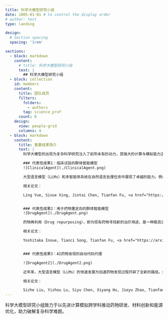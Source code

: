 ```yaml
---
title: 科学大模型研究小组
date: 1005-01-01 # to control the display order
# author: test
type: landing

design:
  # Section spacing
  spacing: '1rem'

sections:
  - block: markdown
    content:
      # title: 科学大模型研究小组
      text: |
        ## 科学大模型研究小组
  - block: collection
    id: members
    content:
      title: 团队成员
      filters:
        folders:
          - authors
        tag: science_prof
      count: 0
    design:
      view: people-grid
      columns: 4
  - block: markdown
    content:
      title: 重要成果简介
      text: |
        科学大模型的出现为复杂科学研究注入了前所未有的动力，其强大的计算与模拟能力正在深刻改变多个领域的创新方式。从药物设计到材料开发，从能源优化到环境治理，科学大模型通过高效处理和分析海量数据，显著加速了科研进程，并为解决全球性挑战提供了新的可能性。首先，在药物研发领域，科学大模型能够模拟分子间的相互作用，预测化合物的活性、毒性和代谢特性，从而大幅缩短新药发现的时间周期。它不仅能够快速筛选出潜在的候选药物，还能揭示隐藏在复杂生物系统中的机制，为个性化医疗和精准治疗提供支持。例如，基于科学大模型的虚拟筛选技术已经在抗病毒药物和癌症治疗的研究中取得了突破性进展。其次，在材料科学领域，科学大模型通过整合物理、化学和工程学知识，可以预测新材料的性能并指导实验设计。这种能力对于开发高性能电池、半导体以及可持续材料至关重要。例如，利用科学大模型进行晶体结构预测，研究人员可以在极短时间内找到具有特定功能的新材料，而传统方法可能需要数年甚至更长时间。此外，科学大模型还通过跨学科的知识融合推动基础科学的发展。它能够挖掘海量文献和实验数据中的隐含规律，提出新的假设和理论框架。例如，在天文学中，科学大模型可以帮助分析宇宙微波背景辐射的数据，揭示暗物质和暗能量的本质；在气候科学中，它可以模拟复杂的地球系统，为应对气候变化提供科学依据。更重要的是，科学大模型降低了科研门槛，让更多研究者能够参与前沿探索。过去，由于高昂的成本和技术壁垒，许多小型实验室或发展中国家的研究团队难以开展高精度的计算模拟。而现在，借助云平台和开源工具，他们也可以使用先进的科学大模型来解决实际问题。这种普惠式的发展模式促进了全球范围内的科学合作，使得不同文化背景和地域的研究人员能够共同攻克难题。总之，科学大模型不仅是现代科研的重要工具，更是推动社会进步的关键力量。随着技术的不断演进，我们有理由相信，科学大模型将在未来带来更多颠覆性的创新成果，为人类社会创造更大的价值。代表性成果如下：

        ### 代表性成果1：临床试验的群体智能模型
        ![ClinicalAgent](./ClinicalAgent.png)

        大型语言模型（LLMs）和多智能体系统在自然语言处理任务中展现了卓越的能力，例如文本生成、语义理解、逻辑推理等。然而，在临床试验这一高度专业化且数据敏感的领域，这些技术的应用仍面临诸多挑战。其中最突出的问题是对外部知识的访问受限，这直接影响了模型对复杂医学情境的理解与预测能力。为了解决这一问题，并充分发挥先进工具在临床研究中的潜力，我们提出了一种综合性的解决方案。该方案旨在通过整合多种先进技术，提升现有工具的可及性和实用性。具体而言，我们设计并开发了临床智能体系统（ClinicalAgent），这是一个基于多智能体架构的创新平台，专为临床试验任务量身定制。ClinicalAgent结合了当前最先进的技术成果，包括但不限于GPT-4这样的强大语言模型、高效的LEAST-TO-MOST策略以及ReAct推理框架。这些技术的协同作用不仅显著增强了LLMs在临床场景中的表现，还为其赋予了新的功能模块，使其能够更好地应对复杂的医学挑战。实验结果表明，所提出的解决方案在临床试验结果预测方面表现出色，其PR-AUC值达到了0.7908，较传统的标准提示方法提升了0.3326。这一改进不仅验证了ClinicalAgent的有效性，也为未来临床试验工具的发展提供了重要的参考方向。通过这种方式，我们可以期待更加智能化、精准化的临床研究流程，从而加速新药研发进程，提高医疗服务质量，最终造福更多患者。

        相关论文：

        Ling Yue, Sixue Xing, Jintai Chen, Tianfan Fu, <a href="https://dl.acm.org/doi/abs/10.1145/3698587.3701359" target="_blank">ClinicalAgent: Clinical Trial Multi-Agent System with Large Language Model-based Reasoning</a>, in Proceedings of the 15th ACM International Conference on Bioinformatics, Computational Biology and Health Informatics, 2024.


        ### 代表性成果2：用于药物重定向的群体智能模型
        ![DrugAgent](./DrugAgent.png)

        药物再利用（Drug repurposing），即为现有药物寻找新的治疗用途，是一种极具潜力的加速药物开发的方法。这种方法不仅能够显著缩短新药上市的时间，还能降低研发成本，同时减少临床试验的风险。本文提出了一种创新的多智能体框架，该框架通过整合前沿的机器学习技术以及多种知识来源，进一步优化了药物再利用的过程。这一框架由三个专门设计的智能体组成，每个智能体都承担着独特的任务以实现协同工作。首先，AI智能体（AI Agent）负责构建强大的药物-靶点相互作用（Drug-Target Interaction, DTI）模型。它通过先进的算法分析复杂的生物数据，精准预测药物与潜在靶点之间的相互作用，从而为药物再利用提供科学依据。其次，知识图谱智能体（Knowledge Graph Agent）从多个已建立的数据库中提取DTI信息，例如DGIdb、DrugBank、CTD和STITCH等。这些数据库包含丰富的药物相关数据，是构建药物再利用模型的重要基础。最后，搜索智能体（Search Agent）通过与海量生物医学文献交互，对计算预测的结果进行注释和验证，确保模型输出的准确性和可靠性。通过整合这三个智能体的输出，该系统能够充分利用多样化的数据来源，提出切实可行的药物再利用候选方案。初步研究结果表明，这一框架不仅能够有效预测药物与疾病之间的相互作用，还能够在很大程度上减少传统药物发现方法所需的时间和成本。相比现有的方法，该框架在预测药物再利用潜力方面表现出色，同时提供了高度可解释的结果，这对于研究人员理解预测背后的机制至关重要。这项工作充分展示了多智能体系统在生物医学研究中的可扩展性及其推动药物再利用创新的能力。所提出的框架为更高效、更具成本效益的药物发现过程开辟了一条崭新的路径，为加速治疗性药物的开发奠定了坚实的基础。未来，随着更多数据的积累和技术的进步，这种多智能体驱动的药物再利用方法有望成为现代药物研发的核心工具之一，助力全球医疗健康事业的发展。

        相关论文：

        Yoshitaka Inoue, Tianci Song, Tianfan Fu, <a href="https://arxiv.org/abs/2408.13378" target="_blank">DrugAgent: Explainable Drug Repurposing Agent with Large Language Model-based Reasoning</a>, arXiv:2408.13378


        ### 代表性成果3：AI药物发现的自动代码代理

        ![DrugAgent2](./DrugAgent2.png)

        近年来，大型语言模型（LLMs）的快速发展为加速药物发现过程开辟了全新的路径。然而，尽管这些模型展现出了巨大的潜力，但在将理论概念转化为实际应用方面，特别是在高度专业化的制药研究领域中，仍然存在许多未解决的关键挑战。这些问题限制了从业者充分利用最新的AI技术来推动药物研发的进展。为了解决这一问题，我们引入了一种名为DrugAgent的多智能体框架，旨在通过自动化机器学习（ML）编程来助力药物发现。DrugAgent的设计结合了领域专业知识，通过识别特定需求并开发领域专用工具，系统性地探索不同的方法以找到有效的解决方案。该框架不仅整合了制药行业的深度知识，还能够自动化处理复杂的机器学习任务，从而显著降低了药物研发的技术门槛。初步案例研究表明，DrugAgent具备克服当前LLMs在药物发现领域面临的主要局限性的能力，并朝着AI驱动的创新方向迈出了重要一步。例如，在药物吸收、分布、代谢、排泄和毒性（ADMET）预测任务中，DrugAgent能够从数据获取到性能评估实现端到端的机器学习编程流程。具体而言，它使用PAMPA数据集对药物吸收进行预测，最终选择表现最佳的模型。在这一过程中，随机森林模型取得了0.92的F1分数，展示了其卓越的预测能力。这表明DrugAgent不仅能够高效完成复杂的机器学习任务，还能确保结果的准确性和可靠性。DrugAgent的出现标志着药物发现领域的一次重大突破。它不仅解决了传统方法效率低下的问题，还通过智能化手段优化了整个研发流程。未来，随着更多功能的开发和完善，DrugAgent有望成为制药行业的重要工具，进一步推动AI技术在药物研发中的广泛应用。这一框架的成功实施将极大地缩短新药开发周期，降低研发成本，同时提高药物的安全性和有效性，为全球医疗健康事业带来深远影响。

        相关论文：

        Sizhe Liu, Yizhou Lu, Siyu Chen, Xiyang Hu, Jieyu Zhao, Tianfan Fu, Yue Zhao, <a href="https://arxiv.org/abs/2411.15692" target="_blank">DrugAgent: Automating AI-aided Drug Discovery Programming through LLM Multi-Agent Collaboration</a>, arXiv:2411.15692
---
```


科学大模型研究小组致力于以先进计算模拟跨学科推动药物研发、材料创新和能源优化，助力破解复杂科学难题。